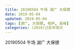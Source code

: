 ```yaml
---
title: 20190504 午场 湖广 大保镖
date: 2019-05-04
updated: 2019-05-04
tags: [湖广, 大保镖, 相声, 高峰]
categories: (2019)己亥年场次
---
```

20190504 午场 湖广 大保镖
